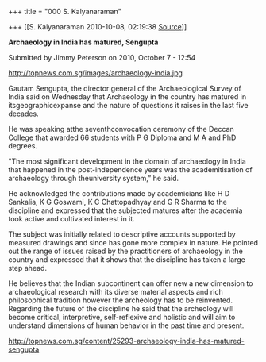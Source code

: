 +++
title = "000 S. Kalyanaraman"

+++
[[S. Kalyanaraman	2010-10-08, 02:19:38 [Source](https://groups.google.com/g/bvparishat/c/fN9yowscH_w)]]



**Archaeology in India has matured, Sengupta**

Submitted by Jimmy Peterson on 2010, October 7 - 12:54

<http://topnews.com.sg/images/archaeology-india.jpg>



Gautam Sengupta, the director general of the Archaeological Survey of India said on Wednesday that Archaeology in the country has matured in itsgeographicexpanse and the nature of questions it raises in the last five decades.

He was speaking atthe seventhconvocation ceremony of the Deccan College that awarded 66 students with P G Diploma and M A and PhD degrees.



"The most significant development in the domain of archaeology in India that happened in the post-independence years was the academitisation of archaeology through theuniversity system,” he said.



He acknowledged the contributions made by academicians like H D Sankalia, K G Goswami, K C Chattopadhyay and G R Sharma to the discipline and expressed that the subjected matures after the academia took active and cultivated interest in it.

The subject was initially related to descriptive accounts supported by measured drawings and since has gone more complex in nature. He pointed out the range of issues raised by the practitioners of archaeology in the country and expressed that it shows that the discipline has taken a large step ahead.

He believes that the Indian subcontinent can offer new a new dimension to archaeological research with its diverse material aspects and rich philosophical tradition however the archeology has to be reinvented. Regarding the future of the discipline he said that the archeology will become critical, interpretive, self-reflexive and holistic and will aim to understand dimensions of human behavior in the past time and present.

<http://topnews.com.sg/content/25293-archaeology-india-has-matured-sengupta>

